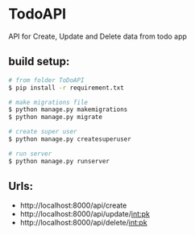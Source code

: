 # TodoAPI
API for Create, Update and Delete data from todo app

## build setup:
```bash
# from folder ToDoAPI 
$ pip install -r requirement.txt

# make migrations file
$ python manage.py makemigrations
$ python manage.py migrate

# create super user
$ python manage.py createsuperuser

# run server
$ python manage.py runserver

```

## Urls:
  * http://localhost:8000/api/create
  * http://localhost:8000/api/update/<int:pk>
  * http://localhost:8000/api/delete/<int:pk>


